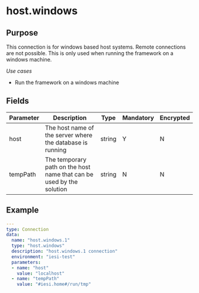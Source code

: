 # host.windows
## Purpose
This connection is for windows based host systems. Remote connections are not possible. This is only used when running the framework on a windows machine.

*Use cases*
* Run the framework on a windows machine


## Fields
|Parameter|Description|Type|Mandatory|Encrypted|
|---------|-----------|----|---------|---------|
|host|The host name of the server where the database is running|string|Y|N|
|tempPath|The temporary path on the host name that can be used by the solution|string|N|N|

## Example
```yaml
---
type: Connection
data:
  name: "host.windows.1"
  type: "host.windows"
  description: "host.windows.1 connection"
  environment: "iesi-test"
  parameters:
  - name: "host"
    value: "localhost"
  - name: "tempPath"
    value: "#iesi.home#/run/tmp"
```
